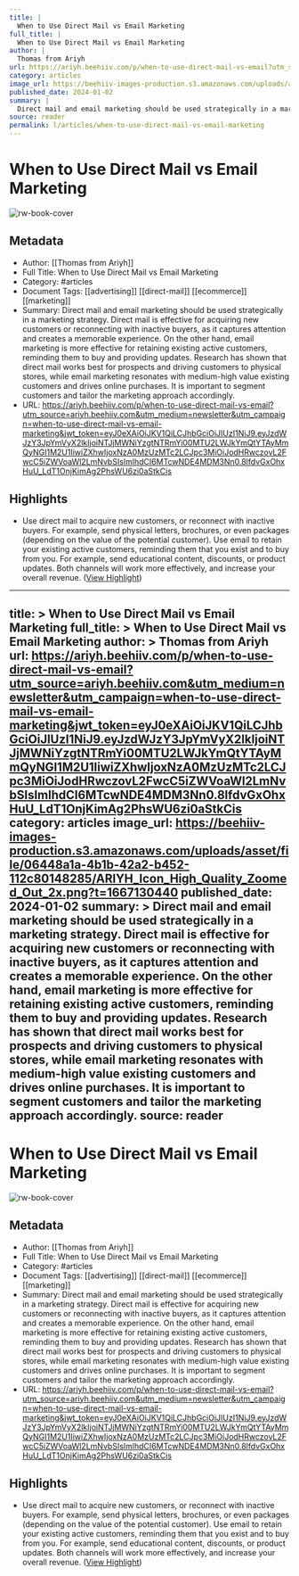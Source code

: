 ```yaml
---
title: |
  When to Use Direct Mail vs Email Marketing
full_title: |
  When to Use Direct Mail vs Email Marketing
author: |
  Thomas from Ariyh
url: https://ariyh.beehiiv.com/p/when-to-use-direct-mail-vs-email?utm_source=ariyh.beehiiv.com&utm_medium=newsletter&utm_campaign=when-to-use-direct-mail-vs-email-marketing&jwt_token=eyJ0eXAiOiJKV1QiLCJhbGciOiJIUzI1NiJ9.eyJzdWJzY3JpYmVyX2lkIjoiNTJjMWNiYzgtNTRmYi00MTU2LWJkYmQtYTAyMmQyNGI1M2U1IiwiZXhwIjoxNzA0MzUzMTc2LCJpc3MiOiJodHRwczovL2FwcC5iZWVoaWl2LmNvbSIsImlhdCI6MTcwNDE4MDM3Nn0.8lfdvGxOhxHuU_LdT1OnjKimAg2PhsWU6zi0aStkCis
category: articles
image_url: https://beehiiv-images-production.s3.amazonaws.com/uploads/asset/file/06448a1a-4b1b-42a2-b452-112c80148285/ARIYH_Icon_High_Quality_Zoomed_Out_2x.png?t=1667130440
published_date: 2024-01-02
summary: |
  Direct mail and email marketing should be used strategically in a marketing strategy. Direct mail is effective for acquiring new customers or reconnecting with inactive buyers, as it captures attention and creates a memorable experience. On the other hand, email marketing is more effective for retaining existing active customers, reminding them to buy and providing updates. Research has shown that direct mail works best for prospects and driving customers to physical stores, while email marketing resonates with medium-high value existing customers and drives online purchases. It is important to segment customers and tailor the marketing approach accordingly.
source: reader
permalink: l/articles/when-to-use-direct-mail-vs-email-marketing
---
```

# When to Use Direct Mail vs Email Marketing

![rw-book-cover](https://beehiiv-images-production.s3.amazonaws.com/uploads/asset/file/06448a1a-4b1b-42a2-b452-112c80148285/ARIYH_Icon_High_Quality_Zoomed_Out_2x.png?t=1667130440)

## Metadata
- Author: [[Thomas from Ariyh]]
- Full Title: When to Use Direct Mail vs Email Marketing
- Category: #articles
- Document Tags: [[advertising]] [[direct-mail]] [[ecommerce]] [[marketing]] 
- Summary: Direct mail and email marketing should be used strategically in a marketing strategy. Direct mail is effective for acquiring new customers or reconnecting with inactive buyers, as it captures attention and creates a memorable experience. On the other hand, email marketing is more effective for retaining existing active customers, reminding them to buy and providing updates. Research has shown that direct mail works best for prospects and driving customers to physical stores, while email marketing resonates with medium-high value existing customers and drives online purchases. It is important to segment customers and tailor the marketing approach accordingly.
- URL: https://ariyh.beehiiv.com/p/when-to-use-direct-mail-vs-email?utm_source=ariyh.beehiiv.com&utm_medium=newsletter&utm_campaign=when-to-use-direct-mail-vs-email-marketing&jwt_token=eyJ0eXAiOiJKV1QiLCJhbGciOiJIUzI1NiJ9.eyJzdWJzY3JpYmVyX2lkIjoiNTJjMWNiYzgtNTRmYi00MTU2LWJkYmQtYTAyMmQyNGI1M2U1IiwiZXhwIjoxNzA0MzUzMTc2LCJpc3MiOiJodHRwczovL2FwcC5iZWVoaWl2LmNvbSIsImlhdCI6MTcwNDE4MDM3Nn0.8lfdvGxOhxHuU_LdT1OnjKimAg2PhsWU6zi0aStkCis

## Highlights
- Use direct mail to acquire new customers, or reconnect with inactive buyers. For example, send physical letters, brochures, or even packages (depending on the value of the potential customer).
  Use email to retain your existing active customers, reminding them that you exist and to buy from you. For example, send educational content, discounts, or product updates.
  Both channels will work more effectively, and increase your overall revenue. ([View Highlight](https://read.readwise.io/read/01hk82dxagdxbpttc5qs36043a))


---
title: >
  When to Use Direct Mail vs Email Marketing
full_title: >
  When to Use Direct Mail vs Email Marketing
author: >
  Thomas from Ariyh
url: https://ariyh.beehiiv.com/p/when-to-use-direct-mail-vs-email?utm_source=ariyh.beehiiv.com&utm_medium=newsletter&utm_campaign=when-to-use-direct-mail-vs-email-marketing&jwt_token=eyJ0eXAiOiJKV1QiLCJhbGciOiJIUzI1NiJ9.eyJzdWJzY3JpYmVyX2lkIjoiNTJjMWNiYzgtNTRmYi00MTU2LWJkYmQtYTAyMmQyNGI1M2U1IiwiZXhwIjoxNzA0MzUzMTc2LCJpc3MiOiJodHRwczovL2FwcC5iZWVoaWl2LmNvbSIsImlhdCI6MTcwNDE4MDM3Nn0.8lfdvGxOhxHuU_LdT1OnjKimAg2PhsWU6zi0aStkCis
category: articles
image_url: https://beehiiv-images-production.s3.amazonaws.com/uploads/asset/file/06448a1a-4b1b-42a2-b452-112c80148285/ARIYH_Icon_High_Quality_Zoomed_Out_2x.png?t=1667130440
published_date: 2024-01-02
summary: >
  Direct mail and email marketing should be used strategically in a marketing strategy. Direct mail is effective for acquiring new customers or reconnecting with inactive buyers, as it captures attention and creates a memorable experience. On the other hand, email marketing is more effective for retaining existing active customers, reminding them to buy and providing updates. Research has shown that direct mail works best for prospects and driving customers to physical stores, while email marketing resonates with medium-high value existing customers and drives online purchases. It is important to segment customers and tailor the marketing approach accordingly.
source: reader
---
# When to Use Direct Mail vs Email Marketing

![rw-book-cover](https://beehiiv-images-production.s3.amazonaws.com/uploads/asset/file/06448a1a-4b1b-42a2-b452-112c80148285/ARIYH_Icon_High_Quality_Zoomed_Out_2x.png?t=1667130440)

## Metadata
- Author: [[Thomas from Ariyh]]
- Full Title: When to Use Direct Mail vs Email Marketing
- Category: #articles
- Document Tags: [[advertising]] [[direct-mail]] [[ecommerce]] [[marketing]] 
- Summary: Direct mail and email marketing should be used strategically in a marketing strategy. Direct mail is effective for acquiring new customers or reconnecting with inactive buyers, as it captures attention and creates a memorable experience. On the other hand, email marketing is more effective for retaining existing active customers, reminding them to buy and providing updates. Research has shown that direct mail works best for prospects and driving customers to physical stores, while email marketing resonates with medium-high value existing customers and drives online purchases. It is important to segment customers and tailor the marketing approach accordingly.
- URL: https://ariyh.beehiiv.com/p/when-to-use-direct-mail-vs-email?utm_source=ariyh.beehiiv.com&utm_medium=newsletter&utm_campaign=when-to-use-direct-mail-vs-email-marketing&jwt_token=eyJ0eXAiOiJKV1QiLCJhbGciOiJIUzI1NiJ9.eyJzdWJzY3JpYmVyX2lkIjoiNTJjMWNiYzgtNTRmYi00MTU2LWJkYmQtYTAyMmQyNGI1M2U1IiwiZXhwIjoxNzA0MzUzMTc2LCJpc3MiOiJodHRwczovL2FwcC5iZWVoaWl2LmNvbSIsImlhdCI6MTcwNDE4MDM3Nn0.8lfdvGxOhxHuU_LdT1OnjKimAg2PhsWU6zi0aStkCis

## Highlights
- Use direct mail to acquire new customers, or reconnect with inactive buyers. For example, send physical letters, brochures, or even packages (depending on the value of the potential customer).
  Use email to retain your existing active customers, reminding them that you exist and to buy from you. For example, send educational content, discounts, or product updates.
  Both channels will work more effectively, and increase your overall revenue. ([View Highlight](https://read.readwise.io/read/01hk82dxagdxbpttc5qs36043a))


